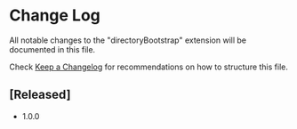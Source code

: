 # Change Log

All notable changes to the "directoryBootstrap" extension will be documented in this file.

Check [Keep a Changelog](http://keepachangelog.com/) for recommendations on how to structure this file.

## [Released]

- 1.0.0